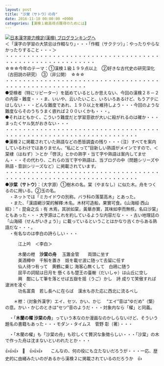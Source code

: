 ```yaml
---
layout: post
title: "沙棠（サトウ）の舟"
date: 2016-11-10 00:00:00 +0900
categories: [漢検１級高得点獲得のためには]
---
```


[![](/syuusyuu9701/assets/images/沙棠（サトウ）の舟-br_c_3028_1.gif)](http://blog.with2.net/link.php?1659096:3028 "日本漢字能力検定(漢検) ブログランキングへ")[日本漢字能力検定(漢検) ブログランキングへ](http://blog.with2.net/link.php?1659096:3028)  
＜「漢字の学習の大禁忌は作輟なり」・・・「作輟（サクテツ）」：やったりやらなかったりすること・・・＞  
・・・・・・・・・・・・・・・・・・・・・・・・・・・・・・・・・・・・・・・・・・・・・・・・・・・・・・・・・  
☆☆☆今年のテーマ：①漢検１級１９９点以上　②好きな古代史の研究深化（古田説の研究）　③（非公開）　☆☆☆　　  
・・・・・・・・・・・・・・・・・・・・・・・・・・・・・・・・・・・・・・・・・・・・・・・・・・・・・・・  
●受検者（特にリピーター）を舐めているとしか思えない、今回の漢検２８－２の内容・難度・・・ま、いいや、云いたいこと、いろいろあるけど、もうアテにはしない・・・どんな難度であれ、１９０以上を維持しよう・・・今回のような難度ならそのうちうまく嵌れば２００いくかも・・・。  
●それはともかく、こういう難度だと学習意欲が大いに殺がれるのは確か・・・まったくヤル気がおきない・・・   
・・・・・・・・・・・・・・・・・・・・・・・・・・・・・・・・・・・・・・・・・・・・・・・・・・・・・・・・・・・・・・・・・・・  
●漢検２に掲載されていた熟語などの悉皆調査の残り・・・（注）すべてを案内しているわけではありません、“私にとって”目新しい熟語がメインですので、＜棠棣（はねず）＞とか「啓沃」とかの熟字・当て字や熟語は案内してません・・・その代わり、これらの当て字や熟語は、当ブログの中（問題シリーズや熟語・音訓シリーズなど）に掲載されています。  
・・・・・・・・・・・・・・・・・・・・・・・・・・・・・・・・・・・・・・・・・・・・・・・・・・・・・・・・・・・・・・・・・・・  
●**沙棠（サトウ）**：（大字源）①樹木の名。棠（やまなし）に似た木。舟をつくるのに用いる。②玉の名。  
　・ネットでは「ミカイドウの別称。バラ科の落葉高木」とあった。  
　・また、「漢語網沙棠的解釋:木名。木材可造船，果實可食。《山海經·西山經》：“﹝昆侖之丘﹞有 木焉，其狀如棠，黃華赤實，其味如李而無核，名曰沙棠」ともあった・・・大字源はこれを約しているような内容だな・・・古い地理誌の「山海経（せんがいきょう）」に載っているということはかなり古くからある熟語だな・・・。  
　・有名なのは李白の詩らしい・・・  
  
　　　江上吟　＜李白＞  
  
　　　木蘭の枻　**沙棠の舟**　 玉簫金管　　両頭に坐す  
　　　美酒樽中　千斛を置き　妓を載せ波に随って去留に任す  
　　　仙人待つ有って　黄鶴に乗じ 海客心無くして　白鴎に随う  
　　　屈平の詞賦は日月を 懸くるも楚王の臺榭（だいしゃ）は山丘に空し  
　　　興　酣にして筆を落とせば五嶽を揺（うご）かし　詩 成りて笑傲すれば滄洲を凌ぐ  
　　　功名富貴　若し長へに在らば　漢水も亦た応に西北に流るべし  
  
　　＊枻：（対象外漢字）エイ、セツ、かい、かじ 　“エイ”音は“ゆだめ”（檠）の意。かい・かじのときは“セツ”音のようだ・・・対象内なら「櫂」と同義。  
  
　・「**木蘭の櫂 沙棠の舟**」っていう本なのか漫画なのかしらないけど、そういう題名の書籍もあった・・・モダン・タイムス　菅野 彰（著）・・・  
  
　・「木蘭の櫂」も「沙棠の舟」も珍しくて贅沢な象徴らしい・・・「沙棠」の木で作った舟は沈まないといわれたとか・・・  
  
👍👍👍　🐒　👍👍👍　　こんなの、何の役にも立たないだろうが・・・一応、歴史的に由緒みたいのがあるから漢検２に掲載されているのだろうか　👍  
  